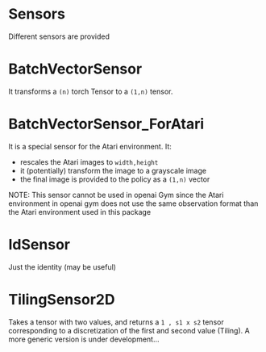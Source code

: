  # Sensors #

Different sensors are provided

# BatchVectorSensor

It transforms a `(n)` torch Tensor to a `(1,n)` tensor. 

# BatchVectorSensor_ForAtari

It is a special sensor for the Atari environment. It:
* rescales the Atari images to `width,height`
* it (potentially) transform the image to a grayscale image
* the final image is provided to the policy as a `(1,n)` vector

NOTE: This sensor cannot be used in openai Gym since the Atari environment in openai gym does not use the same observation format than the Atari environment used in this package

# IdSensor

Just the identity (may be useful)

# TilingSensor2D

Takes a tensor with two values, and returns a `1 , s1 x s2` tensor corresponding to a discretization of the first and second value (Tiling). A more generic version is under development...

